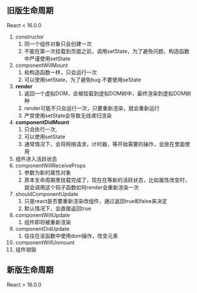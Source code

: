 ## 旧版生命周期
React < 16.0.0

1. constructor
   1. 同一个组件对象只会创建一次
   2. 不能在第一次挂载到页面之前，调用setState，为了避免问题，构造函数中严谨使用setState
2. componentWillMount
   1. 和构造函数一样，只会运行一次
   2. 可以使用setState，为了避免bug 不要使用seState
3. **render**
   1. 返回一个虚拟DOM，会被挂载到虚拟DOM树中，最终渲染到虚拟DOM树种
   2. render可能不只会运行一次，只要重新渲染，就会重新运行
   3. 严禁使用setState会导致无线递归渲染
4. **componentDidMount**
   1. 只会执行一次,
   2. 可以使用setState
   3. 通常情况下，会将网络请求，计时器，等开始需要的操作，会放在里面使用
5. 组件进入活跃状态
6. componentWillReceiveProps
   1. 参数为新的属性对象
   2. 原本生命周期里挂载完成了，现在在等新的活跃状态，比如属性改变时，就会调用这个钩子函数如何render会重新渲染一次
7. shouldComponentUpdate
   1. 只是react是否要重新渲染改组件，通过返回true和false来决定
   2. 默认情况下，会直接返回true
8. componentWillUpdate
   1. 组件即将被重新渲染
9. componentDidUpdate
   1. 往往在该函数中使用dom操作，改变元素
10. componentWillUnmount
   1. 组件销毁

## 新版生命周期
React > 16.0.0